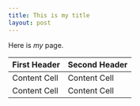 ```yaml
---
title: This is my title
layout: post
---
```


Here is *my* page.

First Header  | Second Header
------------- | -------------
Content Cell  | Content Cell
Content Cell  | Content Cell

